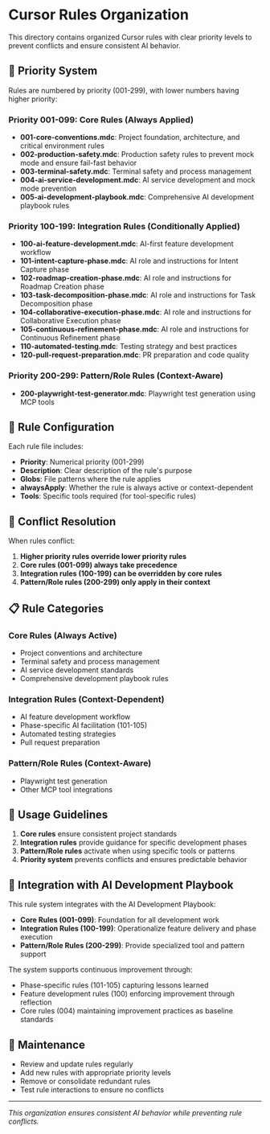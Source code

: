 # Cursor Rules Organization

This directory contains organized Cursor rules with clear priority levels to prevent conflicts and ensure consistent AI behavior.

## 🎯 Priority System

Rules are numbered by priority (001-299), with lower numbers having higher priority:

### Priority 001-099: Core Rules (Always Applied)
- **001-core-conventions.mdc**: Project foundation, architecture, and critical environment rules
- **002-production-safety.mdc**: Production safety rules to prevent mock mode and ensure fail-fast behavior
- **003-terminal-safety.mdc**: Terminal safety and process management
- **004-ai-service-development.mdc**: AI service development and mock mode prevention
- **005-ai-development-playbook.mdc**: Comprehensive AI development playbook rules

### Priority 100-199: Integration Rules (Conditionally Applied)
- **100-ai-feature-development.mdc**: AI-first feature development workflow
- **101-intent-capture-phase.mdc**: AI role and instructions for Intent Capture phase
- **102-roadmap-creation-phase.mdc**: AI role and instructions for Roadmap Creation phase
- **103-task-decomposition-phase.mdc**: AI role and instructions for Task Decomposition phase
- **104-collaborative-execution-phase.mdc**: AI role and instructions for Collaborative Execution phase
- **105-continuous-refinement-phase.mdc**: AI role and instructions for Continuous Refinement phase
- **110-automated-testing.mdc**: Testing strategy and best practices
- **120-pull-request-preparation.mdc**: PR preparation and code quality

### Priority 200-299: Pattern/Role Rules (Context-Aware)
- **200-playwright-test-generator.mdc**: Playwright test generation using MCP tools

## 🔧 Rule Configuration

Each rule file includes:
- **Priority**: Numerical priority (001-299)
- **Description**: Clear description of the rule's purpose
- **Globs**: File patterns where the rule applies
- **alwaysApply**: Whether the rule is always active or context-dependent
- **Tools**: Specific tools required (for tool-specific rules)

## 🚨 Conflict Resolution

When rules conflict:
1. **Higher priority rules override lower priority rules**
2. **Core rules (001-099) always take precedence**
3. **Integration rules (100-199) can be overridden by core rules**
4. **Pattern/Role rules (200-299) only apply in their context**

## 📋 Rule Categories

### Core Rules (Always Active)
- Project conventions and architecture
- Terminal safety and process management
- AI service development standards
- Comprehensive development playbook rules

### Integration Rules (Context-Dependent)
- AI feature development workflow
- Phase-specific AI facilitation (101-105)
- Automated testing strategies
- Pull request preparation

### Pattern/Role Rules (Context-Aware)
- Playwright test generation
- Other MCP tool integrations

## 🎯 Usage Guidelines

1. **Core rules** ensure consistent project standards
2. **Integration rules** provide guidance for specific development phases
3. **Pattern/Role rules** activate when using specific tools or patterns
4. **Priority system** prevents conflicts and ensures predictable behavior

## 🔗 Integration with AI Development Playbook

This rule system integrates with the AI Development Playbook:

- **Core Rules (001-099)**: Foundation for all development work
- **Integration Rules (100-199)**: Operationalize feature delivery and phase execution
- **Pattern/Role Rules (200-299)**: Provide specialized tool and pattern support

The system supports continuous improvement through:
- Phase-specific rules (101-105) capturing lessons learned
- Feature development rules (100) enforcing improvement through reflection
- Core rules (004) maintaining improvement practices as baseline standards

## 🔄 Maintenance

- Review and update rules regularly
- Add new rules with appropriate priority levels
- Remove or consolidate redundant rules
- Test rule interactions to ensure no conflicts

---

*This organization ensures consistent AI behavior while preventing rule conflicts.*
